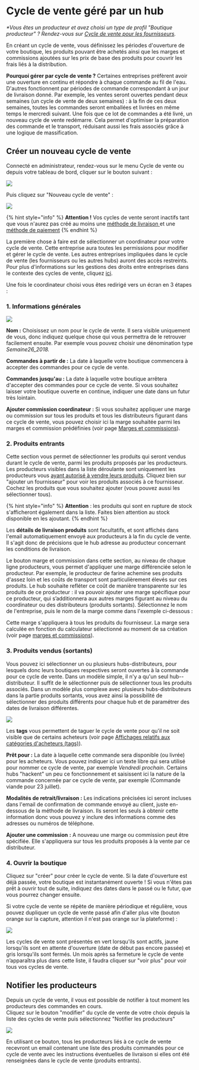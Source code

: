 # Cycle de vente géré par un hub

_\*Vous êtes un producteur  et avez choisi un type de profil "Boutique producteur" ? Rendez-vous sur_ [_Cycle de vente pour les fournisseurs_](broken-reference)_._

En créant un cycle de vente, vous définissez les périodes d'ouverture de votre boutique, les produits pouvant être achetés ainsi que les marges et commissions ajoutées sur les prix de base des produits pour couvrir les frais liés à la distribution.

**Pourquoi gérer par cycle de vente ?** Certaines entreprises préfèrent avoir une ouverture en continu et répondre à chaque commande au fil de l'eau. D'autres fonctionnent par périodes de commande correspondant à un jour de livraison donné. Par exemple, les ventes seront ouvertes pendant deux semaines (un cycle de vente de deux semaines) : à la fin de ces deux semaines, toutes les commandes seront emballées et livrées en même temps le mercredi suivant. Une fois que ce lot de commandes a été livré, un nouveau cycle de vente redémarre. Cela permet d'optimiser la préparation des commande et le transport, réduisant aussi les frais associés grâce à une logique de massification.

## Créer un nouveau cycle de vente

Connecté en administrateur, rendez-vous sur le menu Cycle de vente ou depuis votre tableau de bord, cliquer sur le bouton suivant :&#x20;

![](<../../../.gitbook/assets/image (78) (1) (1).png>)

Puis cliquez sur "Nouveau cycle de vente" :&#x20;

![](<../../../.gitbook/assets/image (91) (1).png>)

{% hint style="info" %}
**Attention !** Vos cycles de vente seront inactifs tant que vous n'aurez pas créé au moins une [méthode de livraison ](broken-reference)et une[ méthode de paiement](broken-reference)
{% endhint %}

La première chose à faire est de sélectionner un coordinateur pour votre cycle de vente. Cette entreprise aura toutes les permissions pour modifier et gérer le cycle de vente. Les autres entreprises impliquées dans le cycle de vente (les fournisseurs ou les autres hubs) auront des accès restreints. Pour plus d'informations sur les gestions des droits entre entreprises dans le contexte des cycles de vente, cliquez [ici](broken-reference).

Une fois le coordinateur choisi vous êtes redirigé vers un écran en 3 étapes :

### 1. Informations générales

![](<../../../.gitbook/assets/image (56).png>)

**Nom :** Choisissez un nom pour le cycle de vente. Il sera visible uniquement de vous, donc indiquez quelque chose qui vous permettra de le retrouver facilement ensuite. Par exemple vous pouvez choisir une dénomination type _Semaine26\_2018._

**Commandes à partir de :** La date à laquelle votre boutique commencera à accepter des commandes pour ce cycle de vente.

**Commandes jusqu'au :** La date à laquelle votre boutique arrêtera d'accepter des commandes pour ce cycle de vente. Si vous souhaitez laisser votre boutique ouverte en continue, indiquer une date dans un futur très lointain.

**Ajouter commission coordinateur :** Si vous souhaitez appliquer une marge ou commission sur tous les produits et tous les distributeurs figurant dans ce cycle de vente, vous pouvez choisir ici la marge souhaitée parmi les marges et commission prédéfinies (voir page [Marges et commissions](broken-reference)).

### 2. Produits entrants

Cette section vous permet de sélectionner les produits qui seront vendus durant le cycle de vente, parmi les produits proposés par les producteurs. Les producteurs visibles dans la liste déroulante sont uniquement les producteurs vous [ayant autorisé à vendre leurs produits](broken-reference). Cliquez bien sur "ajouter un fournisseur" pour voir les produits associés à ce fournisseur. Cochez les produits que vous souhaitez ajouter (vous pouvez aussi les sélectionner tous).&#x20;

{% hint style="info" %}
**Attention** : les produits qui sont en rupture de stock s'afficheront également dans la liste. Faites bien attention au stock disponible en les ajoutant.
{% endhint %}

Les **détails de livraison produits** sont facultatifs, et sont affichés dans l'email automatiquement envoyé aux producteurs à la fin du cycle de vente. Il s'agit donc de précisions que le hub adresse au producteur concernant les conditions de livraison.

Le bouton marge et commission dans cette section, au niveau de chaque ligne producteurs, vous permet d'appliquer une marge différenciée selon le producteur. Par exemple, le producteur de farine achemine ses produits d'assez loin et les coûts de transport sont particulièrement élevés sur ces produits. Le hub souhaite refléter ce coût de manière transparente sur les produits de ce producteur : il va pouvoir ajouter une marge spécifique pour ce producteur, qui s’additionnera aux autres marges figurant au niveau du coordinateur ou des distributeurs (produits sortants). Sélectionnez le nom de l'entreprise, puis le nom de la marge comme dans l'exemple ci-dessous :

Cette marge s'appliquera à tous les produits du fournisseur. La marge sera calculée en fonction du calculateur sélectionné au moment de sa création (voir page [marges et commissions](broken-reference)).

### 3. Produits vendus (sortants)

Vous pouvez ici sélectionner un ou plusieurs hubs-distributeurs, pour lesquels donc leurs boutiques respectives seront ouvertes à la commande pour ce cycle de vente. Dans un modèle simple, il n'y a qu'un seul hub--distributeur. Il suffit de le sélectionner puis de sélectionner tous les produits associés. Dans un modèle plus complexe avec plusieurs hubs-distributeurs dans la partie produits sortants, vous avez ainsi la possibilité de sélectionner des produits différents pour chaque hub et de paramétrer des dates de livraison différentes.

![](<../../../.gitbook/assets/image (50) (1).png>)

Les **tags** vous permettent de taguer le cycle de vente pour qu'il ne soit visible que de certains acheteurs (voir page [Affichages relatifs aux catégories d'acheteurs (tags)](broken-reference)).

**Prêt pour :** La date à laquelle cette commande sera disponible (ou livrée) pour les acheteurs. Vous pouvez indiquer ici un texte libre qui sera utilisé pour nommer ce cycle de vente, par exemple _Vendredi prochain_. Certains hubs "hackent" un peu ce fonctionnement et saisissent ici la nature de la commande concernée par ce cycle de vente, par exemple (Commande viande pour 23 juillet).

**Modalités de retrait/livraison :** Les indications précisées ici seront incluses dans l'email de confirmation de commande envoyé au client, juste en-dessous de la méthode de livraison. Ils seront les seuls à obtenir cette information donc vous pouvez y inclure des informations comme des adresses ou numéros de téléphone.

**Ajouter une commission** **:** A nouveau une marge ou commission peut être spécifiée. Elle s'appliquera sur tous les produits proposés à la vente par ce distributeur.

### 4. Ouvrir la boutique

Cliquez sur "créer" pour créer le cycle de vente. Si la date d'ouverture est déjà passée, votre boutique est instantanément ouverte ! Si vous n'êtes pas prêt à ouvrir tout de suite, indiquez des dates dans le passé ou le futur, que vous pourrez changer ensuite.

Si votre cycle de vente se répète de manière périodique et régulière, vous pouvez dupliquer un cycle de vente passé afin d'aller plus vite (bouton orange sur la capture, attention il n'est pas orange sur la plateforme) :

![](<../../../.gitbook/assets/image (37) (1).png>)

Les cycles de vente sont présentés en vert lorsqu'ils sont actifs, jaune lorsqu'ils sont en attente d'ouverture (date de début pas encore passée) et gris lorsqu'ils sont fermés. Un mois après sa fermeture le cycle de vente n’apparaîtra plus dans cette liste, il faudra cliquer sur "voir plus" pour voir tous vos cycles de vente.

## Notifier les producteurs

Depuis un cycle de vente, il vous est possible de notifier à tout moment les producteurs des commandes en cours. \
Cliquez sur le bouton "modifier" du cycle de vente de votre choix depuis la liste des cycles de vente puis sélectionnez "Notifier les producteurs"

![](<../../../.gitbook/assets/image (93).png>)

En utilisant ce bouton, tous les producteurs liés à ce cycle de vente recevront un email contenant une liste des produits commandés pour ce cycle de vente avec les instructions éventuelles de livraison si elles ont été renseignées dans le cycle de vente (produits entrants).
